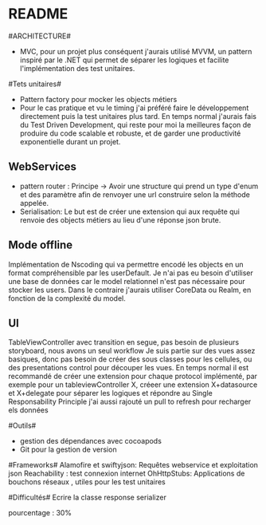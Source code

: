 # README #

#ARCHITECTURE#
- MVC, pour un projet plus conséquent j'aurais utilisé MVVM, un pattern inspiré par le .NET qui permet de séparer les logiques et facilite l'implémentation des test unitaires.

#Tets unitaires#
- Pattern factory pour mocker les objects métiers
- Pour le cas pratique et vu le timing j'ai préféré faire le développement directement puis la test unitaires plus tard. En temps normal j'aurais fais du Test Driven Development, qui reste pour moi la meilleures façon de produire du code scalable et robuste, et de garder une productivité exponentielle durant un projet.

## WebServices ##
- pattern router : Principe -> Avoir une structure qui prend un type d'enum et des paramètre afin de renvoyer une url construire selon la méthode appelée.
- Serialisation: Le but est de créer une extension qui aux requête qui renvoie des objects métiers au lieu d'une réponse json brute.

## Mode offline ##
Implémentation de Nscoding qui va permettre encodé les objects en un format compréhensible par les userDefault. Je n'ai pas eu besoin d'utiliser une base de données car le model relationnel n'est pas nécessaire pour stocker les users. Dans le contraire j'aurais utiliser CoreData ou Realm, en fonction de la complexité du model.

## UI ##
TableViewController avec transition en segue, pas besoin de plusieurs storyboard, nous avons un seul workflow
Je suis partie sur des vues assez basiques, donc pas besoin de créer des sous classes pour les cellules, ou des presentations control pour découper les vues.
En temps normal il est recommandé de créer une extension pour chaque protocol implémenté, par exemple pour un tableviewController X, créeer une extension X+datasource et X+delegate pour séparer les logiques et répondre au Single Responsability Principle
j'ai aussi rajouté un pull to refresh pour recharger els données

#Outils#
- gestion des dépendances avec cocoapods
- Git pour la gestion de version


#Frameworks#
Alamofire et swiftyjson: Requêtes webservice et exploitation json
Reachability : test connexion internet
OhHttpStubs: Applications de bouchons réseaux , utiles pour les test unitaires
       

#Difficultés#
Ecrire la classe response serializer

pourcentage : 30%